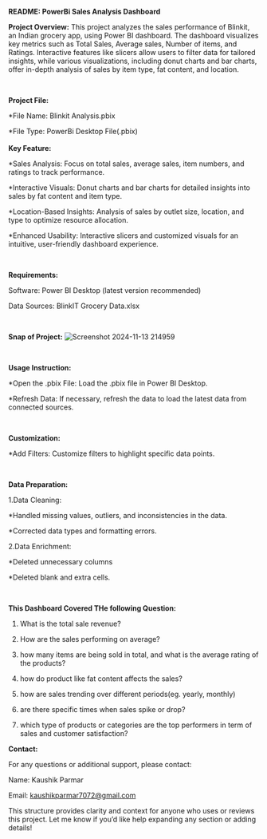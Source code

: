 **README: PowerBi Sales Analysis Dashboard**

**Project Overview:**
 This project analyzes the sales performance of Blinkit, an Indian grocery app, using Power BI dashboard. The dashboard visualizes key metrics such as Total Sales, Average sales, Number of items, and Ratings. Interactive features like slicers allow users to filter data for tailored insights, while various visualizations, including donut charts and bar charts, offer in-depth analysis of sales by item type, fat content, and location.

<br/>

**Project File:** 

*File Name: Blinkit Analysis.pbix

*File Type: PowerBi Desktop File(.pbix)
<br>
<br/>
**Key Feature:** 

*Sales Analysis: Focus on total sales, average sales, item numbers, and ratings to track performance.

*Interactive Visuals: Donut charts and bar charts for detailed insights into sales by fat content and item type.

*Location-Based Insights: Analysis of sales by outlet size, location, and type to optimize resource allocation.

*Enhanced Usability: Interactive slicers and customized visuals for an intuitive, user-friendly dashboard experience.

<br/>

**Requirements:** 

Software: Power BI Desktop (latest version recommended)

Data Sources: BlinkIT Grocery Data.xlsx

<br/>


**Snap of Project:** 
![Screenshot 2024-11-13 214959](https://github.com/user-attachments/assets/9d7b6072-10e1-4aec-8fa4-6318b1f47c3c)

<br/>



**Usage Instruction:**

*Open the .pbix File: Load the .pbix file in Power BI Desktop.

*Refresh Data: If necessary, refresh the data to load the latest data from connected sources.

<br/>


**Customization:**

*Add Filters: Customize filters to highlight specific data points.

<br/>


**Data Preparation:**

1.Data Cleaning:

*Handled missing values, outliers, and inconsistencies in the data.

*Corrected data types and formatting errors.

2.Data Enrichment:

*Deleted unnecessary columns

*Deleted blank and extra cells.

<br/>


**This Dashboard Covered THe following Question:**

1. What is the total sale revenue?
 
2. How are the sales performing on average?
 
3. how many items are being sold in total, and what is the average rating of the products?
 
4. how do product like fat content affects the sales?
  
5. how are sales trending over different periods(eg. yearly, monthly)
    
6. are there specific times when sales spike or drop?
    
7. which type of products or categories are the top performers in term of sales and customer satisfaction?


**Contact:** 

For any questions or additional support, please contact:


Name: Kaushik Parmar

Email: kaushikparmar7072@gmail.com

This structure provides clarity and context for anyone who uses or reviews this project. Let me know if you’d like help expanding any section or adding details!


